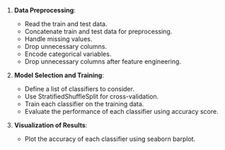 1. **Data Preprocessing**:
   - Read the train and test data.
   - Concatenate train and test data for preprocessing.
   - Handle missing values.
   - Drop unnecessary columns. 
   - Encode categorical variables.
   - Drop unnecessary columns after feature engineering.

2. **Model Selection and Training**:
   - Define a list of classifiers to consider.
   - Use StratifiedShuffleSplit for cross-validation.
   - Train each classifier on the training data.
   - Evaluate the performance of each classifier using accuracy score.

3. **Visualization of Results**:
   - Plot the accuracy of each classifier using seaborn barplot.
